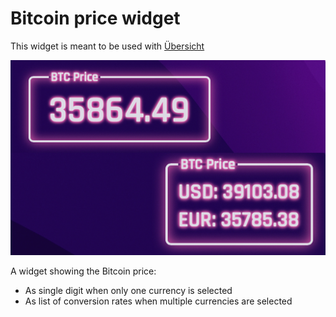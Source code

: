 # Bitcoin price widget

This widget is meant to be used with [Übersicht](http://tracesof.net/uebersicht/)

<img width="516" alt="Bitcoin price widget" src="https://raw.githubusercontent.com/hpcodecraft/bitcoin-price.widget/main/screenshot.png">

A widget showing the Bitcoin price:

- As single digit when only one currency is selected
- As list of conversion rates when multiple currencies are selected
